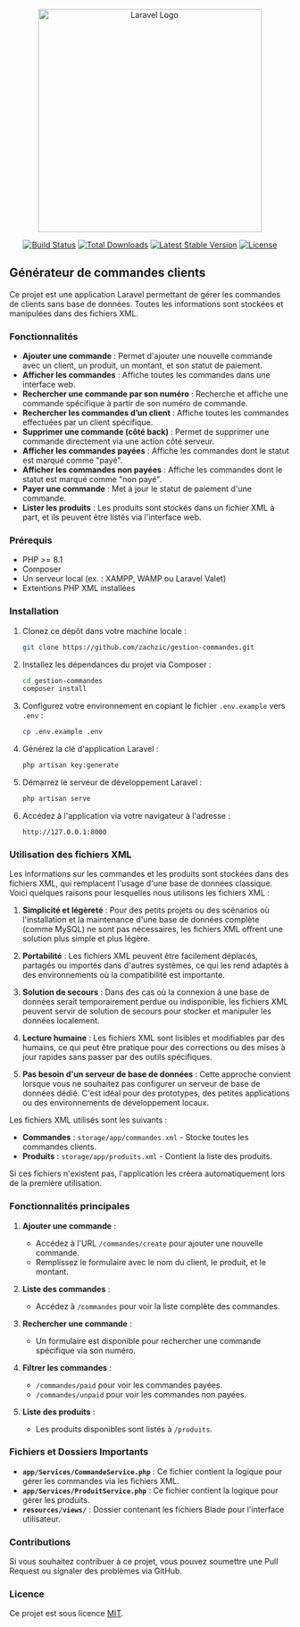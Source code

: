 
<p align="center"><a href="https://laravel.com" target="_blank"><img src="https://raw.githubusercontent.com/laravel/art/master/logo-lockup/5%20SVG/2%20CMYK/1%20Full%20Color/laravel-logolockup-cmyk-red.svg" width="400" alt="Laravel Logo"></a></p>

<p align="center">
<a href="https://github.com/laravel/framework/actions"><img src="https://github.com/laravel/framework/workflows/tests/badge.svg" alt="Build Status"></a>
<a href="https://packagist.org/packages/laravel/framework"><img src="https://img.shields.io/packagist/dt/laravel/framework" alt="Total Downloads"></a>
<a href="https://packagist.org/packages/laravel/framework"><img src="https://img.shields.io/packagist/v/laravel/framework" alt="Latest Stable Version"></a>
<a href="https://packagist.org/packages/laravel/framework"><img src="https://img.shields.io/packagist/l/laravel/framework" alt="License"></a>
</p>

## Générateur de commandes clients

Ce projet est une application Laravel permettant de gérer les commandes de clients sans base de données. Toutes les informations sont stockées et manipulées dans des fichiers XML.

### Fonctionnalités

- **Ajouter une commande** : Permet d'ajouter une nouvelle commande avec un client, un produit, un montant, et son statut de paiement.
- **Afficher les commandes** : Affiche toutes les commandes dans une interface web.
- **Rechercher une commande par son numéro** : Recherche et affiche une commande spécifique à partir de son numéro de commande.
- **Rechercher les commandes d’un client** : Affiche toutes les commandes effectuées par un client spécifique.
- **Supprimer une commande (côté back)** : Permet de supprimer une commande directement via une action côté serveur.
- **Afficher les commandes payées** : Affiche les commandes dont le statut est marqué comme "payé".
- **Afficher les commandes non payées** : Affiche les commandes dont le statut est marqué comme "non payé".
- **Payer une commande** : Met à jour le statut de paiement d'une commande.
- **Lister les produits** : Les produits sont stockés dans un fichier XML à part, et ils peuvent être listés via l'interface web.

### Prérequis

- PHP >= 8.1
- Composer
- Un serveur local (ex. : XAMPP, WAMP ou Laravel Valet)
- Extentions PHP XML installées

### Installation

1. Clonez ce dépôt dans votre machine locale :
   ```bash
   git clone https://github.com/zachzic/gestion-commandes.git
   ```

2. Installez les dépendances du projet via Composer :
   ```bash
   cd gestion-commandes
   composer install
   ```

3. Configurez votre environnement en copiant le fichier `.env.example` vers `.env` :
   ```bash
   cp .env.example .env
   ```

4. Générez la clé d'application Laravel :
   ```bash
   php artisan key:generate
   ```

5. Démarrez le serveur de développement Laravel :
   ```bash
   php artisan serve
   ```

6. Accédez à l'application via votre navigateur à l'adresse :
   ```
   http://127.0.0.1:8000
   ```

### Utilisation des fichiers XML

Les informations sur les commandes et les produits sont stockées dans des fichiers XML, qui remplacent l'usage d'une base de données classique. Voici quelques raisons pour lesquelles nous utilisons les fichiers XML :

1. **Simplicité et légèreté** : Pour des petits projets ou des scénarios où l'installation et la maintenance d'une base de données complète (comme MySQL) ne sont pas nécessaires, les fichiers XML offrent une solution plus simple et plus légère.

2. **Portabilité** : Les fichiers XML peuvent être facilement déplacés, partagés ou importés dans d'autres systèmes, ce qui les rend adaptés à des environnements où la compatibilité est importante.

3. **Solution de secours** : Dans des cas où la connexion à une base de données serait temporairement perdue ou indisponible, les fichiers XML peuvent servir de solution de secours pour stocker et manipuler les données localement.

4. **Lecture humaine** : Les fichiers XML sont lisibles et modifiables par des humains, ce qui peut être pratique pour des corrections ou des mises à jour rapides sans passer par des outils spécifiques.

5. **Pas besoin d'un serveur de base de données** : Cette approche convient lorsque vous ne souhaitez pas configurer un serveur de base de données dédié. C'est idéal pour des prototypes, des petites applications ou des environnements de développement locaux.

Les fichiers XML utilisés sont les suivants :
- **Commandes** : `storage/app/commandes.xml` - Stocke toutes les commandes clients.
- **Produits** : `storage/app/produits.xml` - Contient la liste des produits.

Si ces fichiers n'existent pas, l'application les créera automatiquement lors de la première utilisation.

### Fonctionnalités principales

1. **Ajouter une commande** :
   - Accédez à l'URL `/commandes/create` pour ajouter une nouvelle commande.
   - Remplissez le formulaire avec le nom du client, le produit, et le montant.

2. **Liste des commandes** :
   - Accédez à `/commandes` pour voir la liste complète des commandes.
   
3. **Rechercher une commande** :
   - Un formulaire est disponible pour rechercher une commande spécifique via son numéro.

4. **Filtrer les commandes** :
   - `/commandes/paid` pour voir les commandes payées.
   - `/commandes/unpaid` pour voir les commandes non payées.

5. **Liste des produits** :
   - Les produits disponibles sont listés à `/produits`.

### Fichiers et Dossiers Importants

- **`app/Services/CommandeService.php`** : Ce fichier contient la logique pour gérer les commandes via les fichiers XML.
- **`app/Services/ProduitService.php`** : Ce fichier contient la logique pour gérer les produits.
- **`resources/views/`** : Dossier contenant les fichiers Blade pour l'interface utilisateur.

### Contributions

Si vous souhaitez contribuer à ce projet, vous pouvez soumettre une Pull Request ou signaler des problèmes via GitHub.

### Licence

Ce projet est sous licence [MIT](https://opensource.org/licenses/MIT).
